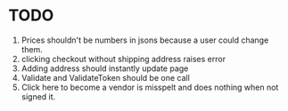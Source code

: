 # TODO

1. Prices shouldn't be numbers in jsons because a user could change them.
2. clicking checkout without shipping address raises error
3. Adding address should instantly update page 
4. Validate and ValidateToken should be one call
5. Click here to become a vendor is misspelt and does nothing when not signed it.